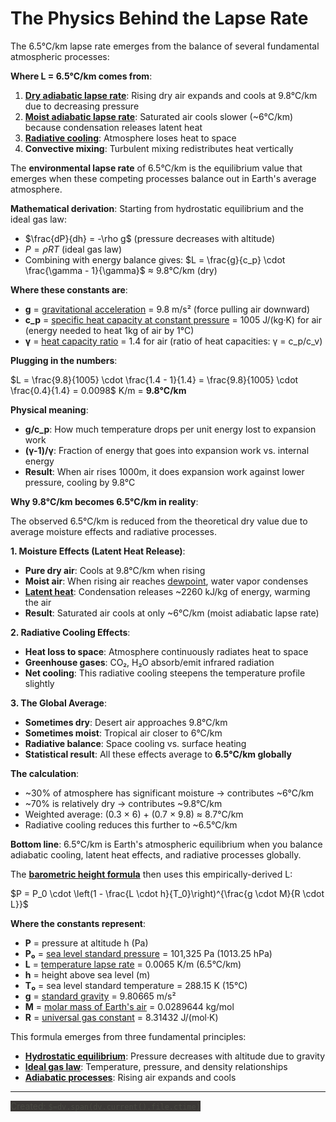 # The Physics Behind the Lapse Rate

The 6.5°C/km lapse rate emerges from the balance of several fundamental atmospheric processes:

**Where L = 6.5°C/km comes from**:

1. **[Dry adiabatic lapse rate](https://en.wikipedia.org/wiki/Lapse_rate#Dry_adiabatic_lapse_rate)**: Rising dry air expands and cools at 9.8°C/km due to decreasing pressure
2. **[Moist adiabatic lapse rate](https://en.wikipedia.org/wiki/Lapse_rate#Saturated_adiabatic_lapse_rate)**: Saturated air cools slower (~6°C/km) because condensation releases latent heat
3. **[Radiative cooling](https://en.wikipedia.org/wiki/Radiative_cooling)**: Atmosphere loses heat to space
4. **Convective mixing**: Turbulent mixing redistributes heat vertically

The **environmental lapse rate** of 6.5°C/km is the equilibrium value that emerges when these competing processes balance out in Earth's average atmosphere.

**Mathematical derivation**: Starting from hydrostatic equilibrium and the ideal gas law:
- $\frac{dP}{dh} = -\rho g$ (pressure decreases with altitude)  
- $P = \rho R T$ (ideal gas law)
- Combining with energy balance gives: $L = \frac{g}{c_p} \cdot \frac{\gamma - 1}{\gamma}$ ≈ 9.8°C/km (dry)

**Where these constants are**:
- **g** = [gravitational acceleration](https://en.wikipedia.org/wiki/Gravitational_acceleration) = 9.8 m/s² (force pulling air downward)
- **c_p** = [specific heat capacity at constant pressure](https://en.wikipedia.org/wiki/Heat_capacity) = 1005 J/(kg·K) for air (energy needed to heat 1kg of air by 1°C)
- **γ** = [heat capacity ratio](https://en.wikipedia.org/wiki/Heat_capacity_ratio) = 1.4 for air (ratio of heat capacities: γ = c_p/c_v)

**Plugging in the numbers**:

$L = \frac{9.8}{1005} \cdot \frac{1.4 - 1}{1.4} = \frac{9.8}{1005} \cdot \frac{0.4}{1.4} = 0.0098$ K/m = **9.8°C/km**

**Physical meaning**: 

- **g/c_p**: How much temperature drops per unit energy lost to expansion work
- **(γ-1)/γ**: Fraction of energy that goes into expansion work vs. internal energy
- **Result**: When air rises 1000m, it does expansion work against lower pressure, cooling by 9.8°C

**Why 9.8°C/km becomes 6.5°C/km in reality**:

The observed 6.5°C/km is reduced from the theoretical dry value due to average moisture effects and radiative processes.


**1. Moisture Effects (Latent Heat Release)**:
- **Pure dry air**: Cools at 9.8°C/km when rising
- **Moist air**: When rising air reaches [dewpoint](https://en.wikipedia.org/wiki/Dew_point), water vapor condenses
- **[Latent heat](https://en.wikipedia.org/wiki/Latent_heat)**: Condensation releases ~2260 kJ/kg of energy, warming the air
- **Result**: Saturated air cools at only ~6°C/km (moist adiabatic lapse rate)

**2. Radiative Cooling Effects**:
- **Heat loss to space**: Atmosphere continuously radiates heat to space
- **Greenhouse gases**: CO₂, H₂O absorb/emit infrared radiation
- **Net cooling**: This radiative cooling steepens the temperature profile slightly

**3. The Global Average**:
- **Sometimes dry**: Desert air approaches 9.8°C/km
- **Sometimes moist**: Tropical air closer to 6°C/km  
- **Radiative balance**: Space cooling vs. surface heating
- **Statistical result**: All these effects average to **6.5°C/km globally**

**The calculation**:
- ~30% of atmosphere has significant moisture → contributes ~6°C/km
- ~70% is relatively dry → contributes ~9.8°C/km
- Weighted average: (0.3 × 6) + (0.7 × 9.8) ≈ 8.7°C/km
- Radiative cooling reduces this further to ~6.5°C/km

**Bottom line**: 6.5°C/km is Earth's atmospheric equilibrium when you balance adiabatic cooling, latent heat effects, and radiative processes globally.

The **[barometric height formula](https://en.wikipedia.org/wiki/Barometric_formula)** then uses this empirically-derived L:

$P = P_0 \cdot \left(1 - \frac{L \cdot h}{T_0}\right)^{\frac{g \cdot M}{R \cdot L}}$

**Where the constants represent**:
- **P** = pressure at altitude h (Pa)
- **P₀** = [sea level standard pressure](https://en.wikipedia.org/wiki/Atmospheric_pressure) = 101,325 Pa (1013.25 hPa)
- **L** = [temperature lapse rate](https://en.wikipedia.org/wiki/Lapse_rate) = 0.0065 K/m (6.5°C/km)
- **h** = height above sea level (m)
- **T₀** = sea level standard temperature = 288.15 K (15°C)
- **g** = [standard gravity](https://en.wikipedia.org/wiki/Standard_gravity) = 9.80665 m/s²
- **M** = [molar mass of Earth's air](https://en.wikipedia.org/wiki/Molar_mass) = 0.0289644 kg/mol
- **R** = [universal gas constant](https://en.wikipedia.org/wiki/Gas_constant) = 8.31432 J/(mol·K)

This formula emerges from three fundamental principles:
- **[Hydrostatic equilibrium](https://en.wikipedia.org/wiki/Hydrostatic_equilibrium)**: Pressure decreases with altitude due to gravity
- **[Ideal gas law](https://en.wikipedia.org/wiki/Ideal_gas_law)**: Temperature, pressure, and density relationships
- **[Adiabatic processes](https://en.wikipedia.org/wiki/Adiabatic_process)**: Rising air expands and cools



---
<mark style="margin-top: 100; background-color: #3B3836; color: #494942">Created: `$=dv.span(dv.current().file.ctime)`</mark>